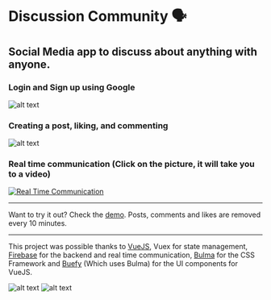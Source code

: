 # Discussion Community 🗣

## Social Media app to discuss about anything with anyone.

### Login and Sign up using Google
![alt text][discussionscreenshot1]

### Creating a post, liking, and commenting
![alt text][discussionscreenshot2]

### Real time communication (Click on the picture, it will take you to a video)
<a href="https://i.imgur.com/lRcY5RA.mp4" title="Real Time Communication"><img src="https://i.imgur.com/hnL6nCd.png" alt="Real Time Communication" /></a>

---
Want to try it out? Check the [demo][demourl]. Posts, comments and likes are removed every 10 minutes.

---

This project was possible thanks to [VueJS][vuejsurl], Vuex for state management, [Firebase][firebaseurl] for the backend and real time communication, [Bulma][bulmaurl] for the CSS Framework and [Buefy][buefyurl] (Which uses Bulma) for the UI components for VueJS.

![alt text][vuelogo]&nbsp;![alt text][firebaselogo]

<!-- Definitions -->

[vuelogo]: https://avatars.githubusercontent.com/u/6128107?s=64 "VueJS"
[firebaselogo]: https://avatars.githubusercontent.com/u/1335026?s=64 "Firebase"
[vuejsurl]: https://vuejs.org/
[bulmaurl]: https://bulma.io/
[buefyurl]: https://buefy.org/
[firebaseurl]: https://firebase.google.com/
[discussionscreenshot1]: https://i.imgur.com/7ec8fng.gif
[discussionscreenshot2]: https://i.imgur.com/srpqK6B.gif
[demourl]: demo

